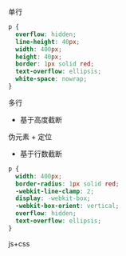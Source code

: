 单行

```css
p {
  overflow: hidden;
  line-height: 40px;
  width: 400px;
  height: 40px;
  border: 1px solid red;
  text-overflow: ellipsis;
  white-space: nowrap;
}
```

多行

- 基于高度截断

伪元素 + 定位

- 基于行数截断

```css
p {
  width: 400px;
  border-radius: 1px solid red;
  -webkit-line-clamp: 2;
  display: -webkit-box;
  -webkit-box-orient: vertical;
  overflow: hidden;
  text-overflow: ellipsis;
}
```

js+css
